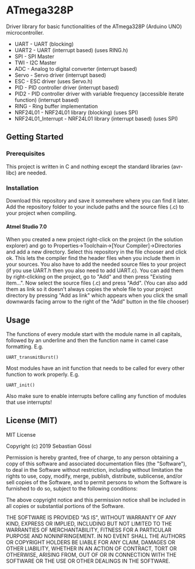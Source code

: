 # ATmega328P

Driver library for basic functionalities of the ATmega328P (Arduino UNO) microcontroller.
 * UART - UART (blocking)
 * UART2 - UART (interrupt based) (uses RING.h)
 * SPI - SPI Master
 * TWI - I2C Master
 * ADC - Analog to digital converter (interrupt based)
 * Servo - Servo driver (interrupt based)
 * ESC - ESC driver (uses Servo.h)
 * PID - PID controller driver (interrupt based)
 * PID2 - PID controller driver with variable frequency (accessible iterate function) (interrupt based)
 * RING - Ring buffer implementation
 * NRF24L01 - NRF24L01 library (blocking) (uses SPI)
 * NRF24L01_Interrupt - NRF24L01 library (interrupt based) (uses SPI)

## Getting Started

### Prerequisites

This project is written in C and nothing except the standard libraries (avr-libc) are needed.

### Installation

Download this repository and save it somewhere where you can find it later.
Add the repository folder to your include paths and the source files (.c) to your project when compiling.

#### Atmel Studio 7.0

When you created a new project right-click on the project (in the solution explorer) and go to Properties->Toolchain->[Your Compiler]->Directories and add a new directory.
Select this repository in the file chooser and click ok. This lets the compiler find the header files when you include them in your sources.
You also have to add the needed source files to your project (if you use UART.h then you also need to add UART.c). You can add them by right-clicking on the project, go to "Add" and then press "Existing item...".
Now select the source files (.c) and press "Add". (You can also add them as link so it doesn't always copies the whole file to your project directory by pressing "Add as link"
which appears when you click the small downwards facing arrow to the right of the "Add" button in the file chooser)

## Usage

The functions of every module start with the module name in all capitals, followed by an underline and then the function name in camel case formatting. E.g.
```
UART_transmitBurst()
```

Most modules have an init function that needs to be called for every other function to work properly. E.g.
```
UART_init()
```

Also make sure to enable interrupts before calling any function of modules that use interrupts!

## License (MIT)

MIT License

Copyright (c) 2019 Sebastian Gössl

Permission is hereby granted, free of charge, to any person obtaining a copy
of this software and associated documentation files (the "Software"), to deal
in the Software without restriction, including without limitation the rights
to use, copy, modify, merge, publish, distribute, sublicense, and/or sell
copies of the Software, and to permit persons to whom the Software is
furnished to do so, subject to the following conditions:

The above copyright notice and this permission notice shall be included in all
copies or substantial portions of the Software.

THE SOFTWARE IS PROVIDED "AS IS", WITHOUT WARRANTY OF ANY KIND, EXPRESS OR
IMPLIED, INCLUDING BUT NOT LIMITED TO THE WARRANTIES OF MERCHANTABILITY,
FITNESS FOR A PARTICULAR PURPOSE AND NONINFRINGEMENT. IN NO EVENT SHALL THE
AUTHORS OR COPYRIGHT HOLDERS BE LIABLE FOR ANY CLAIM, DAMAGES OR OTHER
LIABILITY, WHETHER IN AN ACTION OF CONTRACT, TORT OR OTHERWISE, ARISING FROM,
OUT OF OR IN CONNECTION WITH THE SOFTWARE OR THE USE OR OTHER DEALINGS IN THE
SOFTWARE.
